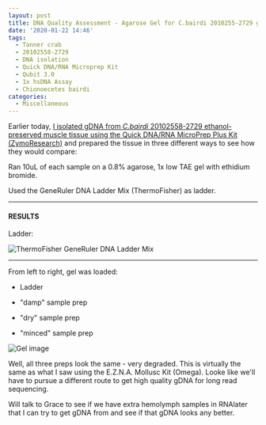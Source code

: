 ```yaml
---
layout: post
title: DNA Quality Assessment - Agarose Gel for C.bairdi 2010255-2729 gDNA from 20200122
date: '2020-01-22 14:46'
tags:
  - Tanner crab
  - 20102558-2729
  - DNA isolation
  - Quick DNA/RNA Microprep Kit
  - Qubit 3.0
  - 1x hsDNA Assay
  - Chionoecetes bairdi
categories:
  - Miscellaneous
---
```

Earlier today, [I isolated gDNA from _C.bairdi_ 20102558-2729 ethanol-preserved muscle tissue using the Quick DNA/RNA MicroPrep Plus Kit (ZymoResearch)]() and prepared the tissue in three different ways to see how they would compare:

Ran 10uL of each sample on a 0.8% agarose, 1x low TAE gel with ethidium bromide.

Used the GeneRuler DNA Ladder Mix (ThermoFisher) as ladder.


---

#### RESULTS

Ladder:

![ThermoFisher GeneRuler DNA Ladder Mix](https://github.com/RobertsLab/resources/blob/master/protocols/Commercial_Protocols/ThermoFisher_OgeneRuler_DNA_Ladder_Mix_F100439.jpg?raw=true)

---

From left to right, gel was loaded:

- Ladder

- "damp" sample prep

- "dry" sample prep

- "minced" sample prep

![Gel image](https://github.com/RobertsLab/sams-notebook/blob/master/images/20200122_gel_cbai_quick-DNA.jpg?raw=true)


Well, all three preps look the same - very degraded. This is virtually the same as what I saw using the E.Z.N.A. Mollusc Kit (Omega). Looke like we'll have to pursue a different route to get high quality gDNA for long read sequencing.

Will talk to Grace to see if we have extra hemolymph samples in RNAlater that I can try to get gDNA from and see if that gDNA looks any better.
